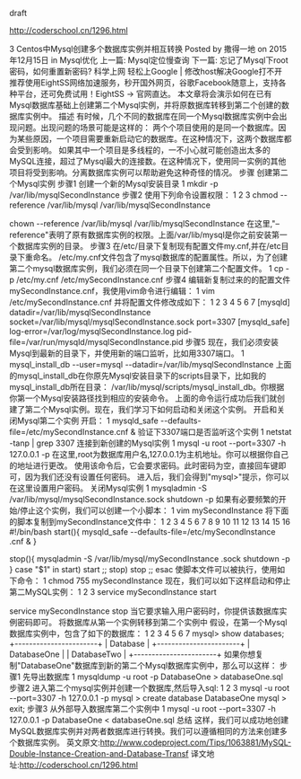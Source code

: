 draft

http://coderschool.cn/1296.html



3
Centos中Mysql创建多个数据库实例并相互转换
Posted by 撒得一地 on 2015年12月15日 in Mysql优化
上一篇: Mysql定位慢查询
下一篇: 忘记了Mysql下root密码，如何重置新密码?
科学上网    轻松上Google | 修改host解决Google打不开
推荐使用EightSS网络加速服务，秒开国外网页，谷歌Facebook随意上，支持各种平台，还可免费试用！EightSS -> 官网直达。
本文章将会演示如何在已有Mysql数据库基础上创建第二个Mysql实例，并将原数据库转移到第二个创建的数据库实例中。
描述
有时候，几个不同的数据库在同一个Mysql数据库实例中会出现问题。出现问题的场景可能是这样的：
两个个项目使用的是同一个数据库。因为某些原因，一个项目需要重新启动它的数据库。在这种情况下，这两个数据库都会受到影响。
如果其中一个项目是多线程的，一不小心就可能创造出太多的MySQL连接，超过了Mysql最大的连接数。在这种情况下，使用同一实例的其他项目将受到影响。分离数据库实例可以帮助避免这种奇怪的情况。
步骤
创建第二个Mysql实例
步骤1
创建一个新的Mysql安装目录
1
mkdir -p /var/lib/mysqlSecondInstance
步骤2
使用下列命令设置权限：
1
2
3
chmod --reference /var/lib/mysql /var/lib/mysqlSecondInstance
 
chown --reference /var/lib/mysql /var/lib/mysqlSecondInstance
在这里,"–reference"表明了原有数据库实例的权限。上面/var/lib/mysql是你之前安装第一个数据库实例的目录。
步骤3
在/etc/目录下复制现有配置文件my.cnf,并在/etc目录下重命名。
/etc/my.cnf文件包含了mysql数据库的配置属性。所以，为了创建第二个mysql数据库实例，我们必须在同一个目录下创建第二个配置文件。
1
cp -p /etc/my.cnf /etc/mySecondInstance.cnf
步骤4
编辑新复制过来的的配置文件mySecondInstance.cnf，我使用vim命令进行编辑：
1
vim /etc/mySecondInstance.cnf
并将配置文件修改成如下：
1
2
3
4
5
6
7
[mysqld]
datadir=/var/lib/mysqlSecondInstance
socket=/var/lib/mysql/mysqlSecondInstance.sock
port=3307
[mysqld_safe]
log-error=/var/log/mysqlSecondInstance.log
pid-file=/var/run/mysqld/mysqlSecondInstance.pid
步骤5
现在，我们必须安装Mysql到最新的目录下，并使用新的端口监听，比如用3307端口。
1
mysql_install_db --user=mysql --datadir=/var/lib/mysqlSecondInstance
上面的mysql_install_db在你原先Mysql安装目录下的scripts目录下，比如我的mysql_install_db所在目录：
/var/lib/mysql/scripts/mysql_install_db。你根据你第一个Mysql安装路径找到相应的安装命令。
上面的命令运行成功后我们就创建了第二个Mysql实例。现在，我们学习下如何启动和关闭这个实例。
开启和关闭Mysql第二个实例
开启：
1
mysqld_safe --defaults-file=/etc/mySecondInstance.cnf &
验证下3307端口是否监听这个实例
1
netstat -tanp | grep 3307
连接到新创建的Mysql实例
1
mysql -u root --port=3307 -h 127.0.0.1 -p
在这里,root为数据库用户名,127.0.0.1为主机地址。你可以根据你自己的地址进行更改。
使用该命令后，它会要求密码。此时密码为空，直接回车键即可，因为我们还没有设置任何密码。
进入后，我们会得到"mysql>"提示，你可以在这里设置用户密码。
关闭Mysql实例
1
mysqladmin -S /var/lib/mysql/mysqlSecondInstance.sock shutdown -p
如果有必要频繁的开始/停止这个实例，我们可以创建一个小脚本：
1
vim mySecondInstance
将下面的脚本复制到mySecondInstance文件中：
1
2
3
4
5
6
7
8
9
10
11
12
13
14
15
16
#!/bin/bash
start(){
  mysqld_safe --defaults-file=/etc/mySecondInstance .cnf &
}
 
stop(){
  mysqladmin -S /var/lib/mysql/mySecondInstance .sock shutdown -p
}
case "$1" in
       start)
                start
                ;;
           stop)
                stop
                ;;
esac
使脚本文件可以被执行，使用如下命令：
1
chmod 755 mySecondInstance
现在，我们可以如下这样启动和停止第二MySQL实例：
1
2
3
service mySecondInstance start
 
service mySecondInstance stop
当它要求输入用户密码时，你提供该数据库实例密码即可。
将数据库从第一个实例转移到第二个实例中
假设，在第一个Mysql数据库实例中，包含了如下的数据库：
1
2
3
4
5
6
7
mysql> show databases;
+-----------------------+
| Database |
+-----------------------+
| DatabaseOne |
| DatabaseTwo |
+-----------------------+
如果你想复制"DatabaseOne"数据库到新的第二个Mysql数据库实例中，那么可以这样：
步骤1
先导出数据库
1
mysqldump -u root -p DatabaseOne > databaseOne.sql
步骤2
进入第二个mysql实例并创建一个数据库,然后导入sql:
1
2
3
mysql -u root --port=3307 -h 127.0.0.1 -p
mysql > create database DatabaseOne
mysql > exit;
步骤3
从外部导入数据库第二个实例中
1
mysql -u root --port=3307 -h 127.0.0.1 -p DatabaseOne < databaseOne.sql
总结
这样，我们可以成功地创建MySQL数据库实例并对两者数据库进行转换。我们可以遵循相同的方法来创建多个数据库实例。
英文原文:http://www.codeproject.com/Tips/1063881/MySQL-Double-Instance-Creation-and-Database-Transf
译文地址:http://coderschool.cn/1296.html
